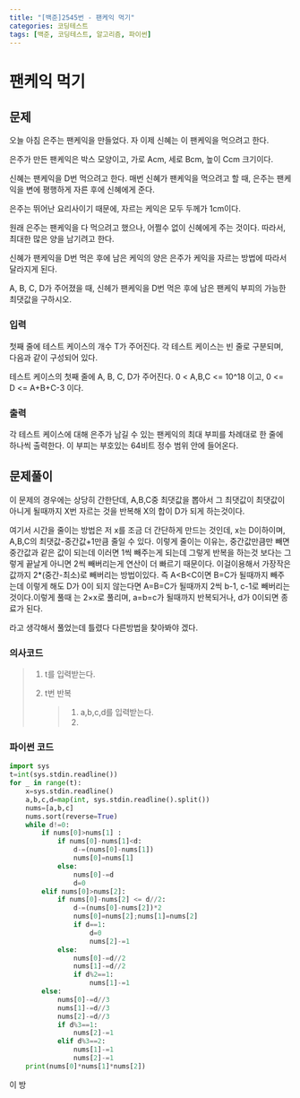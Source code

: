 ```yaml
---
title: "[백준]2545번 - 팬케익 먹기"
categories: 코딩테스트
tags: [백준, 코딩테스트, 알고리즘, 파이썬]
---
```


# 팬케익 먹기

## 문제

오늘 아침 은주는 팬케익을 만들었다. 자 이제 신혜는 이 팬케익을 먹으려고 한다.

은주가 만든 팬케익은 박스 모양이고, 가로 Acm, 세로 Bcm, 높이 Ccm 크기이다.

신혜는 팬케익을 D번 먹으려고 한다. 매번 신혜가 팬케익을 먹으려고 할 때, 은주는 팬케익을 변에 평행하게 자른 후에 신혜에게 준다.

은주는 뛰어난 요리사이기 때문에, 자르는 케익은 모두 두께가 1cm이다.

원래 은주는 팬케익을 다 먹으려고 했으나, 어쩔수 없이 신혜에게 주는 것이다. 따라서, 최대한 많은 양을 남기려고 한다.

신혜가 팬케익을 D번 먹은 후에 남은 케익의 양은 은주가 케익을 자르는 방법에 따라서 달라지게 된다.

A, B, C, D가 주어졌을 때, 신헤가 팬케익을 D번 먹은 후에 남은 팬케익 부피의 가능한 최댓값을 구하시오.

### 입력

첫째 줄에 테스트 케이스의 개수 T가 주어진다. 각 테스트 케이스는 빈 줄로 구분되며, 다음과 같이 구성되어 있다.

테스트 케이스의 첫째 줄에 A, B, C, D가 주어진다. 0 < A,B,C <= 10^18 이고, 0 <= D <= A+B+C-3 이다.

### 출력

각 테스트 케이스에 대해 은주가 남길 수 있는 팬케익의 최대 부피를 차례대로 한 줄에 하나씩 출력한다. 이 부피는 부호있는 64비트 정수 범위 안에 들어온다.

## 문제풀이

이 문제의 경우에는 상당히 간한단데, A,B,C중 최댓값을 뽑아서 그 최댓값이 최댓값이 아니게 될때까지 X번 자르는 것을 반복해 X의 합이 D가 되게 하는것이다.

여기서 시간을 줄이는 방법은 저  x를 조금 더 간단하게 만드는 것인데, x는 D이하이며, A,B,C의 최댓값-중간값+1만큼 줄일 수 있다. 이렇게 줄이는 이유는, 중간값만큼만 빼면 중간값과 같은 값이 되는데 이러면 1씩 빼주는게 되는데 그렇게 반복을 하는것 보다는 그렇게 끝날게 아니면 2씩 빼버리는게 연산이 더 빠르기 때문이다. 이걸이용해서 가장작은값까지 2*(중간-최소)로 빼버리는 방법이있다. 즉 A<B<C이면 B=C가 될때까지 빼주는데 이렇게 해도 D가 0이 되지 않는다면 A=B=C가 될때까지 2씩 b-1, c-1로 빼버리는것이다.이렇게 풀때 는  2×x로 풀리며, a=b=c가 될때까지 반복되거나, d가 0이되면 종료가 된다.

라고 생각해서 풀었는데 틀렸다 다른방법을 찾아봐야 겠다.

### 의사코드

> 1. t를 입력받는다.
>
> 2. t번 반복
>
>    > 1. a,b,c,d를 입력받는다.
>    > 2. 

### 파이썬 코드

```python
import sys
t=int(sys.stdin.readline())
for _ in range(t):
    x=sys.stdin.readline()
    a,b,c,d=map(int, sys.stdin.readline().split())
    nums=[a,b,c]
    nums.sort(reverse=True)
    while d!=0:
        if nums[0]>nums[1] :
            if nums[0]-nums[1]<d:
                d-=(nums[0]-nums[1])
                nums[0]=nums[1]
            else:
                nums[0]-=d
                d=0
        elif nums[0]>nums[2]:
            if nums[0]-nums[2] <= d//2:
                d-=(nums[0]-nums[2])*2
                nums[0]=nums[2];nums[1]=nums[2]
                if d==1:
                    d=0
                    nums[2]-=1
            else:
                nums[0]-=d//2
                nums[1]-=d//2
                if d%2==1:
                    nums[1]-=1
        else:
            nums[0]-=d//3
            nums[1]-=d//3
            nums[2]-=d//3
            if d%3==1:
                nums[2]-=1
            elif d%3==2:
                nums[1]-=1
                nums[2]-=1
    print(nums[0]*nums[1]*nums[2])
```

이 방